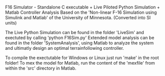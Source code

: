 F16 Simulator - Standalone C executable + Live Piloted Python Simulation + Matlab Controller Analysis
Based on the 'Non-linear F-16 Simulation using Simulink and Matlab' of the University of Minnesota. (Converted into SI units)

The Live Python Simulation can be found in the folder 'LiveSim' and exectuted by calling 'python F16Sim.py'
Extended model analysis can be found in the folder 'SystemAnalysis', using Matlab to analyze the system and ultimatly design an optimal terrainfollowing controller.

To compile the exectutable for Windows or Linux just run 'make' in the root folder!
To mex the model for Matlab, run the content of the 'mexfile' from within the 'src' directory in Matlab.